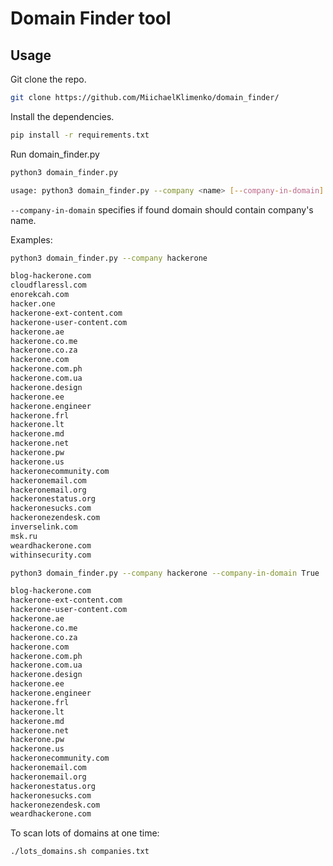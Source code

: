 Domain Finder tool
========


## Usage 

Git clone the repo. 

```bash
git clone https://github.com/MiichaelKlimenko/domain_finder/
```

Install the dependencies.

```bash
pip install -r requirements.txt
```

Run domain_finder.py

```bash
python3 domain_finder.py

usage: python3 domain_finder.py --company <name> [--company-in-domain]
```
`--company-in-domain` specifies if found domain should contain company's name.

Examples:
```bash
python3 domain_finder.py --company hackerone

blog-hackerone.com
cloudflaressl.com
enorekcah.com
hacker.one
hackerone-ext-content.com
hackerone-user-content.com
hackerone.ae
hackerone.co.me
hackerone.co.za
hackerone.com
hackerone.com.ph
hackerone.com.ua
hackerone.design
hackerone.ee
hackerone.engineer
hackerone.frl
hackerone.lt
hackerone.md
hackerone.net
hackerone.pw
hackerone.us
hackeronecommunity.com
hackeronemail.com
hackeronemail.org
hackeronestatus.org
hackeronesucks.com
hackeronezendesk.com
inverselink.com
msk.ru
weardhackerone.com
withinsecurity.com
```

```bash
python3 domain_finder.py --company hackerone --company-in-domain True

blog-hackerone.com
hackerone-ext-content.com
hackerone-user-content.com
hackerone.ae
hackerone.co.me
hackerone.co.za
hackerone.com
hackerone.com.ph
hackerone.com.ua
hackerone.design
hackerone.ee
hackerone.engineer
hackerone.frl
hackerone.lt
hackerone.md
hackerone.net
hackerone.pw
hackerone.us
hackeronecommunity.com
hackeronemail.com
hackeronemail.org
hackeronestatus.org
hackeronesucks.com
hackeronezendesk.com
weardhackerone.com
```

To scan lots of domains at one time:
```
./lots_domains.sh companies.txt
```
